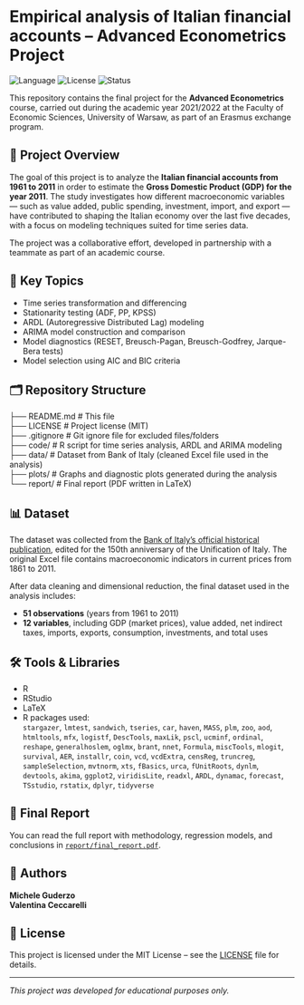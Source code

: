 # Empirical analysis of Italian financial accounts – Advanced Econometrics Project

![Language](https://img.shields.io/badge/code-R-blue?logo=r&logoColor=white)
![License](https://img.shields.io/badge/license-MIT-green?logo=open-source-initiative)
![Status](https://img.shields.io/badge/status-finished-success?style=flat&logo=github)

This repository contains the final project for the **Advanced Econometrics** course, carried out during the academic year 2021/2022 at the Faculty of Economic Sciences, University of Warsaw, as part of an Erasmus exchange program.

## 📌 Project Overview

The goal of this project is to analyze the **Italian financial accounts from 1961 to 2011** in order to estimate the **Gross Domestic Product (GDP) for the year 2011**. The study investigates how different macroeconomic variables — such as value added, public spending, investment, import, and export — have contributed to shaping the Italian economy over the last five decades, with a focus on modeling techniques suited for time series data.

The project was a collaborative effort, developed in partnership with a teammate as part of an academic course.

## 🧠 Key Topics

- Time series transformation and differencing  
- Stationarity testing (ADF, PP, KPSS)  
- ARDL (Autoregressive Distributed Lag) modeling  
- ARIMA model construction and comparison  
- Model diagnostics (RESET, Breusch-Pagan, Breusch-Godfrey, Jarque-Bera tests)  
- Model selection using AIC and BIC criteria  

## 🗂️ Repository Structure

├── README.md     # This file  
├── LICENSE       # Project license (MIT)  
├── .gitignore    # Git ignore file for excluded files/folders  
├── code/         # R script for time series analysis, ARDL and ARIMA modeling  
├── data/         # Dataset from Bank of Italy (cleaned Excel file used in the analysis)  
├── plots/        # Graphs and diagnostic plots generated during the analysis  
└── report/       # Final report (PDF written in LaTeX)

## 📊 Dataset

The dataset was collected from the [Bank of Italy’s official historical publication](https://www.bancaditalia.it/pubblicazioni/quaderni-storia/2011-0018/index.html?com.dotmarketing.htmlpage.language=1), edited for the 150th anniversary of the Unification of Italy. The original Excel file contains macroeconomic indicators in current prices from 1861 to 2011.

After data cleaning and dimensional reduction, the final dataset used in the analysis includes:

- **51 observations** (years from 1961 to 2011)  
- **12 variables**, including GDP (market prices), value added, net indirect taxes, imports, exports, consumption, investments, and total uses

## 🛠 Tools & Libraries

- R  
- RStudio  
- LaTeX  
- R packages used:  
  `stargazer`, `lmtest`, `sandwich`, `tseries`, `car`, `haven`, `MASS`, `plm`, `zoo`, `aod`, `htmltools`, `mfx`, `logistf`, `DescTools`, `maxLik`, `pscl`, `ucminf`, `ordinal`, `reshape`, `generalhoslem`, `oglmx`, `brant`, `nnet`, `Formula`, `miscTools`, `mlogit`, `survival`, `AER`, `installr`, `coin`, `vcd`, `vcdExtra`, `censReg`, `truncreg`, `sampleSelection`, `mvtnorm`, `xts`, `fBasics`, `urca`, `fUnitRoots`, `dynlm`, `devtools`, `akima`, `ggplot2`, `viridisLite`, `readxl`, `ARDL`, `dynamac`, `forecast`, `TSstudio`, `rstatix`, `dplyr`, `tidyverse`

## 📄 Final Report

You can read the full report with methodology, regression models, and conclusions in [`report/final_report.pdf`](report/final_report.pdf).

## 👤 Authors

**Michele Guderzo**  
**Valentina Ceccarelli**

## 📝 License

This project is licensed under the MIT License – see the [LICENSE](LICENSE) file for details.

---

*This project was developed for educational purposes only.*
